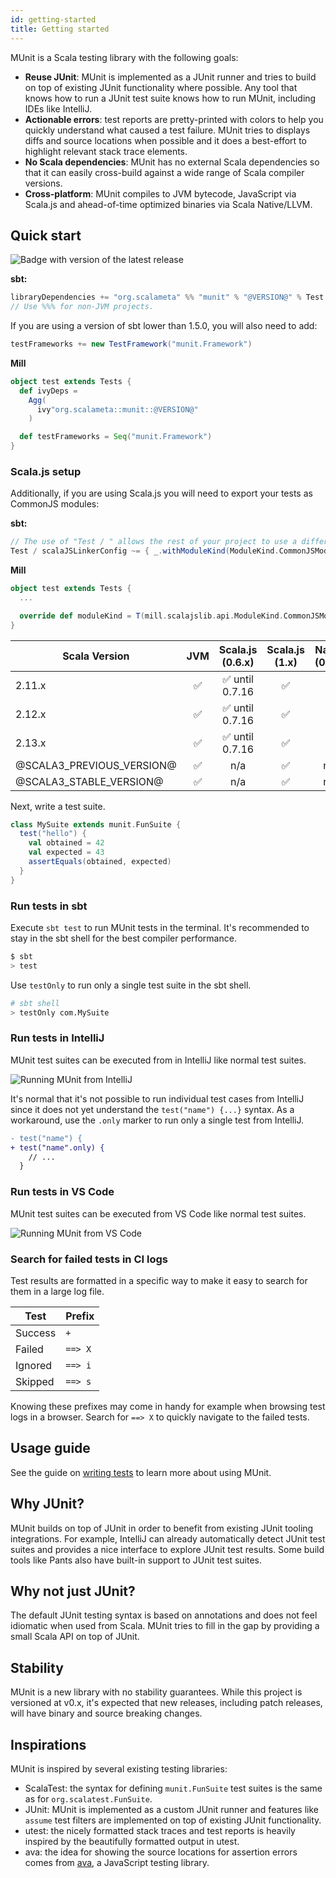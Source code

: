 ```yaml
---
id: getting-started
title: Getting started
---
```


MUnit is a Scala testing library with the following goals:

- **Reuse JUnit**: MUnit is implemented as a JUnit runner and tries to build on
  top of existing JUnit functionality where possible. Any tool that knows how to
  run a JUnit test suite knows how to run MUnit, including IDEs like IntelliJ.
- **Actionable errors**: test reports are pretty-printed with colors to help you
  quickly understand what caused a test failure. MUnit tries to displays diffs
  and source locations when possible and it does a best-effort to highlight
  relevant stack trace elements.
- **No Scala dependencies**: MUnit has no external Scala dependencies so that it
  can easily cross-build against a wide range of Scala compiler versions.
- **Cross-platform**: MUnit compiles to JVM bytecode, JavaScript via Scala.js
  and ahead-of-time optimized binaries via Scala Native/LLVM.

## Quick start

![Badge with version of the latest release](https://img.shields.io/maven-central/v/org.scalameta/munit_2.13?style=for-the-badge)

**sbt:**

```scala
libraryDependencies += "org.scalameta" %% "munit" % "@VERSION@" % Test
// Use %%% for non-JVM projects.
```

If you are using a version of sbt lower than 1.5.0, you will also need to add:

```scala
testFrameworks += new TestFramework("munit.Framework")
```

**Mill**

```scala
object test extends Tests {
  def ivyDeps =
    Agg(
      ivy"org.scalameta::munit::@VERSION@"
    )

  def testFrameworks = Seq("munit.Framework")
}
```

### Scala.js setup

Additionally, if you are using Scala.js you will need to export your tests as
CommonJS modules:

**sbt:**

```scala
// The use of "Test / " allows the rest of your project to use a different module kind
Test / scalaJSLinkerConfig ~= { _.withModuleKind(ModuleKind.CommonJSModule) }
```

**Mill**

```scala
object test extends Tests {
  ...

  override def moduleKind = T(mill.scalajslib.api.ModuleKind.CommonJSModule)
}
```

| Scala Version             | JVM | Scala.js (0.6.x) | Scala.js (1.x) | Native (0.4.x) |
| ------------------------- | :-: | :--------------: | :------------: | :------------: |
| 2.11.x                    | ✅  | ✅ until 0.7.16  |       ✅       |       ✅       |
| 2.12.x                    | ✅  | ✅ until 0.7.16  |       ✅       |       ✅       |
| 2.13.x                    | ✅  | ✅ until 0.7.16  |       ✅       |       ✅       |
| @SCALA3_PREVIOUS_VERSION@ | ✅  |       n/a        |       ✅       |      n/a       |
| @SCALA3_STABLE_VERSION@   | ✅  |       n/a        |       ✅       |      n/a       |

Next, write a test suite.

```scala mdoc
class MySuite extends munit.FunSuite {
  test("hello") {
    val obtained = 42
    val expected = 43
    assertEquals(obtained, expected)
  }
}
```

### Run tests in sbt

Execute `sbt test` to run MUnit tests in the terminal. It's recommended to stay
in the sbt shell for the best compiler performance.

```sh
$ sbt
> test
```

Use `testOnly` to run only a single test suite in the sbt shell.

```sh
# sbt shell
> testOnly com.MySuite
```

### Run tests in IntelliJ

MUnit test suites can be executed from in IntelliJ like normal test suites.

![Running MUnit from IntelliJ](https://i.imgur.com/oAA2ZeQ.png)

It's normal that it's not possible to run individual test cases from IntelliJ
since it does not yet understand the `test("name") {...}` syntax. As a
workaround, use the `.only` marker to run only a single test from IntelliJ.

```diff
- test("name") {
+ test("name".only) {
    // ...
  }
```

### Run tests in VS Code

MUnit test suites can be executed from VS Code like normal test suites.

![Running MUnit from VS Code](https://i.imgur.com/hmL0hAp.png)

### Search for failed tests in CI logs

Test results are formatted in a specific way to make it easy to search for them
in a large log file.

| Test    | Prefix  |
| ------- | ------- |
| Success | `+`     |
| Failed  | `==> X` |
| Ignored | `==> i` |
| Skipped | `==> s` |

Knowing these prefixes may come in handy for example when browsing test logs in
a browser. Search for `==> X` to quickly navigate to the failed tests.

## Usage guide

See the guide on [writing tests](tests.html) to learn more about using MUnit.

## Why JUnit?

MUnit builds on top of JUnit in order to benefit from existing JUnit tooling
integrations. For example, IntelliJ can already automatically detect JUnit test
suites and provides a nice interface to explore JUnit test results. Some build
tools like Pants also have built-in support to JUnit test suites.

## Why not just JUnit?

The default JUnit testing syntax is based on annotations and does not feel
idiomatic when used from Scala. MUnit tries to fill in the gap by providing a
small Scala API on top of JUnit.

## Stability

MUnit is a new library with no stability guarantees. While this project is
versioned at v0.x, it's expected that new releases, including patch releases,
will have binary and source breaking changes.

## Inspirations

MUnit is inspired by several existing testing libraries:

- ScalaTest: the syntax for defining `munit.FunSuite` test suites is the same as
  for `org.scalatest.FunSuite`.
- JUnit: MUnit is implemented as a custom JUnit runner and features like
  `assume` test filters are implemented on top of existing JUnit functionality.
- utest: the nicely formatted stack traces and test reports is heavily inspired
  by the beautifully formatted output in utest.
- ava: the idea for showing the source locations for assertion errors comes from
  [ava](https://github.com/avajs/ava), a JavaScript testing library.
